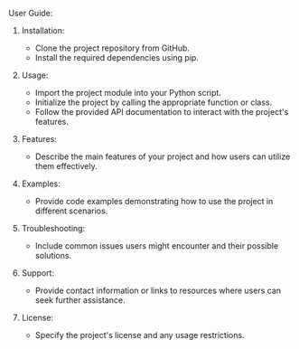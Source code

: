 


User Guide:

1. Installation:
    - Clone the project repository from GitHub.
    - Install the required dependencies using pip.

2. Usage:
    - Import the project module into your Python script.
    - Initialize the project by calling the appropriate function or class.
    - Follow the provided API documentation to interact with the project's features.

3. Features:
    - Describe the main features of your project and how users can utilize them effectively.

4. Examples:
    - Provide code examples demonstrating how to use the project in different scenarios.

5. Troubleshooting:
    - Include common issues users might encounter and their possible solutions.

6. Support:
    - Provide contact information or links to resources where users can seek further assistance.

7. License:
    - Specify the project's license and any usage restrictions.




